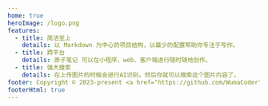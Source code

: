 ```yaml
---
home: true
heroImage: /logo.png
features:
  - title: 简洁至上
    details: 以 Markdown 为中心的项目结构，以最少的配置帮助你专注于写作。
  - title: 跨平台
    details: 原子笔记 可以在小程序、web、客户端进行随时随地创作。
  - title: 强大搜索
    details: 在上传图片的时候会进行AI识别，然后你就可以搜索这个图片内容了。
footer: Copyright © 2023-present <a href="https://github.com/WumaCoder">WumaCoder</a> | <a href="http://beian.miit.gov.cn/">蒙ICP备2023002749号-1</a>
footerHtml: true
---
```

